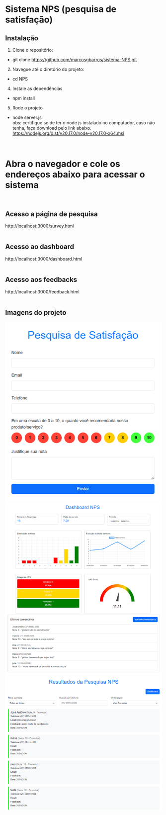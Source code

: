 # Sistema NPS (pesquisa de satisfação)

## Instalação

1. Clone o repositório:<br />
  - git clone https://github.com/marcosgbarros/sistema-NPS.git
2. Navegue até o diretório do projeto:<br />
  - cd NPS
4. Instale as dependências<br />
  - npm install
5. Rode o projeto<br />
  - node server.js<br />
obs: certifique se de ter o node js instalado no computador, caso não tenha, faça download pelo link abaixo.<br />
   https://nodejs.org/dist/v20.17.0/node-v20.17.0-x64.msi<br /><br /><br />

# Abra o navegador e cole os endereços abaixo para acessar o sistema<br /><br />
## Acesso a página de pesquisa<br />
http://localhost:3000/survey.html<br /><br />
## Acesso ao dashboard<br />
http://localhost:3000/dashboard.html<br /><br />
## Acesso aos feedbacks<br />
http://localhost:3000/feedback.html<br /><br />

## Imagens do projeto<br />
![Screenshot](images/survey.png)<br />
![Screenshot](images/dashboard.png)<br />
![Screenshot](images/feedbacks.png)
